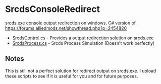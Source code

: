 # SrcdsConsoleRedirect
srcds.exe console output redirection on windows. C# version of https://forums.alliedmods.net/showthread.php?p=2454820

- [SrcdsControl.cs](/SrcdsConsoleRedirect/SrcdsControl.cs) - Provides a output redirection solution on srcds.exe
- [SrcdsProcess.cs](/SrcdsConsoleRedirect/SrcdsProcess.cs) - Srcds Process Simulation (Doesn't work perfectly)

## Notes
This is still not a perfect solution for redirect output on srcds.exe. I upload these scripts to see if it is useful for you and for future purposes.
